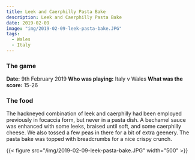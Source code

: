 ```yaml
---
title: Leek and Caerphilly Pasta Bake
description: Leek and Caerphilly Pasta Bake
date: 2019-02-09
image: "img/2019-02-09-leek-pasta-bake.JPG"
tags:
  - Wales
  - Italy
---
```


### The game

**Date:** 9th February 2019
**Who was playing:** Italy v Wales
**What was the score:** 15-26

### The food

The hackneyed combination of leek and caerphilly had been employed previously in focaccia form, but never in a pasta dish. A bechamel sauce was enhanced with some leeks, braised until soft, and some caerphilly cheese. We also tossed a few peas in there for a bit of extra geenery. The pasta bake was topped with breadcrumbs for a nice crispy crunch.

{{< figure src="/img/2019-02-09-leek-pasta-bake.JPG" width="500" >}}
